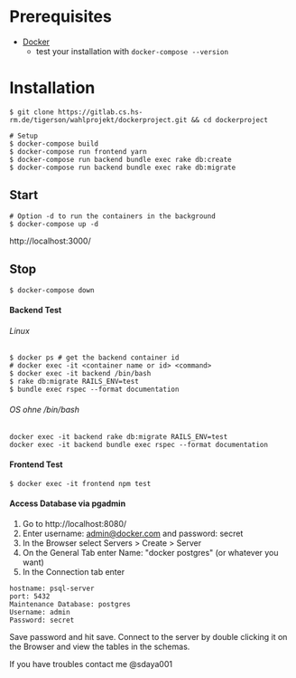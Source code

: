 # Prerequisites
* [Docker]( https://docs.docker.com/get-docker/)
    - test your installation with
    `docker-compose --version`


# Installation
```shell
$ git clone https://gitlab.cs.hs-rm.de/tigerson/wahlprojekt/dockerproject.git && cd dockerproject

# Setup
$ docker-compose build
$ docker-compose run frontend yarn
$ docker-compose run backend bundle exec rake db:create
$ docker-compose run backend bundle exec rake db:migrate
```
## Start
```shell
# Option -d to run the containers in the background
$ docker-compose up -d
```
http://localhost:3000/

## Stop
```shell
$ docker-compose down
```

#### Backend Test
###### Linux
```shell
$ docker ps # get the backend container id
# docker exec -it <container name or id> <command>
$ docker exec -it backend /bin/bash
$ rake db:migrate RAILS_ENV=test
$ bundle exec rspec --format documentation
```
###### OS ohne /bin/bash
```shell
docker exec -it backend rake db:migrate RAILS_ENV=test
docker exec -it backend bundle exec rspec --format documentation
```
#### Frontend Test
```shell
$ docker exec -it frontend npm test
```

#### Access Database via pgadmin
1. Go to http://localhost:8080/
2. Enter username: admin@docker.com and password: secret 
3. In the Browser select Servers > Create > Server
4. On the General Tab enter Name: "docker postgres" (or whatever you want)
5. In the Connection tab enter 
```
hostname: psql-server
port: 5432
Maintenance Database: postgres
Username: admin
Password: secret
```
Save password and hit save. Connect to the server by double clicking it on the Browser and view the tables in the schemas.

If you have troubles contact me @sdaya001


